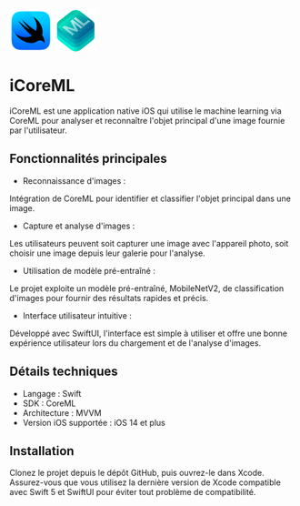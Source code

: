 <a href="https://developer.apple.com/xcode/swiftui/"> 
  <img src="https://raw.githubusercontent.com/CardinalJV/CardinalJV/main/assets/logo-swift/swiftui-96x96_2x.png" alt="SwiftUI" title="SwiftUI" width="75" height="75"/></a>
<a href="https://developer.apple.com/machine-learning/core-ml/">
  <img src="https://raw.githubusercontent.com/CardinalJV/CardinalJV/main/assets/logo-swift/core-ml-128x128_2x.png" alt="CoreML" title="CoreML" width="75" height="75"/></a>

# iCoreML

iCoreML est une application native iOS qui utilise le machine learning via CoreML pour analyser et reconnaître l'objet principal d'une image fournie par l'utilisateur.

## Fonctionnalités principales

- Reconnaissance d'images :
  
Intégration de CoreML pour identifier et classifier l'objet principal dans une image.

- Capture et analyse d'images :
  
Les utilisateurs peuvent soit capturer une image avec l'appareil photo, soit choisir une image depuis leur galerie pour l'analyse.

- Utilisation de modèle pré-entraîné :

Le projet exploite un modèle pré-entraîné, MobileNetV2, de classification d'images pour fournir des résultats rapides et précis.

- Interface utilisateur intuitive :
  
Développé avec SwiftUI, l'interface est simple à utiliser et offre une bonne expérience utilisateur lors du chargement et de l'analyse d'images.

## Détails techniques 

- Langage : Swift
- SDK : CoreML
- Architecture : MVVM
- Version iOS supportée : iOS 14 et plus

## Installation

Clonez le projet depuis le dépôt GitHub, puis ouvrez-le dans Xcode. Assurez-vous que vous utilisez la dernière version de Xcode compatible avec Swift 5 et SwiftUI pour éviter tout problème de compatibilité.
